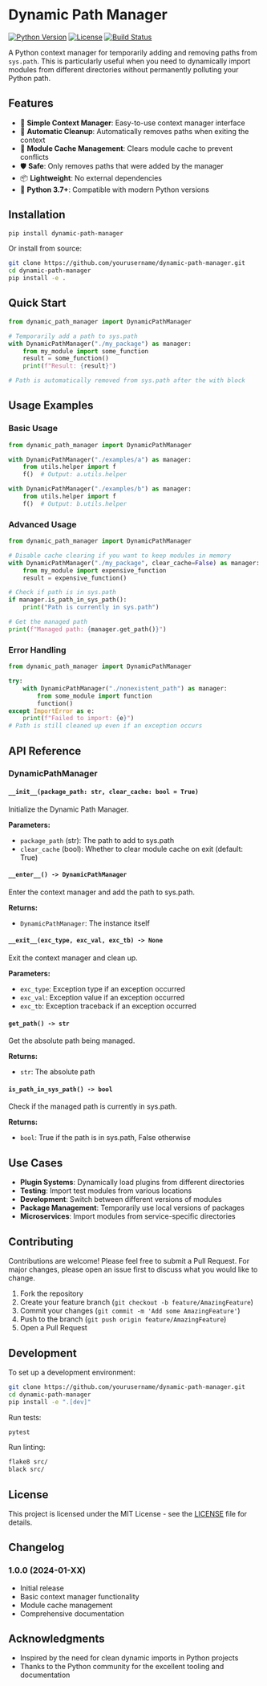 # Dynamic Path Manager

[![Python Version](https://img.shields.io/badge/python-3.7+-blue.svg)](https://www.python.org/downloads/)
[![License](https://img.shields.io/badge/license-MIT-green.svg)](LICENSE)
[![Build Status](https://img.shields.io/badge/build-passing-brightgreen.svg)](https://github.com/yourusername/dynamic-path-manager)

A Python context manager for temporarily adding and removing paths from `sys.path`. This is particularly useful when you need to dynamically import modules from different directories without permanently polluting your Python path.

## Features

- 🚀 **Simple Context Manager**: Easy-to-use context manager interface
- 🧹 **Automatic Cleanup**: Automatically removes paths when exiting the context
- 🔄 **Module Cache Management**: Clears module cache to prevent conflicts
- 🛡️ **Safe**: Only removes paths that were added by the manager
- 📦 **Lightweight**: No external dependencies
- 🐍 **Python 3.7+**: Compatible with modern Python versions

## Installation

```bash
pip install dynamic-path-manager
```

Or install from source:

```bash
git clone https://github.com/yourusername/dynamic-path-manager.git
cd dynamic-path-manager
pip install -e .
```

## Quick Start

```python
from dynamic_path_manager import DynamicPathManager

# Temporarily add a path to sys.path
with DynamicPathManager("./my_package") as manager:
    from my_module import some_function
    result = some_function()
    print(f"Result: {result}")

# Path is automatically removed from sys.path after the with block
```

## Usage Examples

### Basic Usage

```python
from dynamic_path_manager import DynamicPathManager

with DynamicPathManager("./examples/a") as manager:
    from utils.helper import f
    f()  # Output: a.utils.helper

with DynamicPathManager("./examples/b") as manager:
    from utils.helper import f
    f()  # Output: b.utils.helper
```

### Advanced Usage

```python
from dynamic_path_manager import DynamicPathManager

# Disable cache clearing if you want to keep modules in memory
with DynamicPathManager("./my_package", clear_cache=False) as manager:
    from my_module import expensive_function
    result = expensive_function()

# Check if path is in sys.path
if manager.is_path_in_sys_path():
    print("Path is currently in sys.path")

# Get the managed path
print(f"Managed path: {manager.get_path()}")
```

### Error Handling

```python
from dynamic_path_manager import DynamicPathManager

try:
    with DynamicPathManager("./nonexistent_path") as manager:
        from some_module import function
        function()
except ImportError as e:
    print(f"Failed to import: {e}")
# Path is still cleaned up even if an exception occurs
```

## API Reference

### DynamicPathManager

#### `__init__(package_path: str, clear_cache: bool = True)`

Initialize the Dynamic Path Manager.

**Parameters:**

- `package_path` (str): The path to add to sys.path
- `clear_cache` (bool): Whether to clear module cache on exit (default: True)

#### `__enter__() -> DynamicPathManager`

Enter the context manager and add the path to sys.path.

**Returns:**

- `DynamicPathManager`: The instance itself

#### `__exit__(exc_type, exc_val, exc_tb) -> None`

Exit the context manager and clean up.

**Parameters:**

- `exc_type`: Exception type if an exception occurred
- `exc_val`: Exception value if an exception occurred
- `exc_tb`: Exception traceback if an exception occurred

#### `get_path() -> str`

Get the absolute path being managed.

**Returns:**

- `str`: The absolute path

#### `is_path_in_sys_path() -> bool`

Check if the managed path is currently in sys.path.

**Returns:**

- `bool`: True if the path is in sys.path, False otherwise

## Use Cases

- **Plugin Systems**: Dynamically load plugins from different directories
- **Testing**: Import test modules from various locations
- **Development**: Switch between different versions of modules
- **Package Management**: Temporarily use local versions of packages
- **Microservices**: Import modules from service-specific directories

## Contributing

Contributions are welcome! Please feel free to submit a Pull Request. For major changes, please open an issue first to discuss what you would like to change.

1. Fork the repository
2. Create your feature branch (`git checkout -b feature/AmazingFeature`)
3. Commit your changes (`git commit -m 'Add some AmazingFeature'`)
4. Push to the branch (`git push origin feature/AmazingFeature`)
5. Open a Pull Request

## Development

To set up a development environment:

```bash
git clone https://github.com/yourusername/dynamic-path-manager.git
cd dynamic-path-manager
pip install -e ".[dev]"
```

Run tests:

```bash
pytest
```

Run linting:

```bash
flake8 src/
black src/
```

## License

This project is licensed under the MIT License - see the [LICENSE](LICENSE) file for details.

## Changelog

### 1.0.0 (2024-01-XX)

- Initial release
- Basic context manager functionality
- Module cache management
- Comprehensive documentation

## Acknowledgments

- Inspired by the need for clean dynamic imports in Python projects
- Thanks to the Python community for the excellent tooling and documentation
